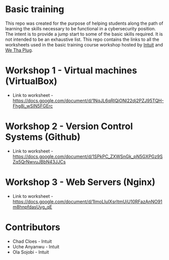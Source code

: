 # Basic training 
This repo was created for the purpose of helping students along the path of learning the skills necessary to be functional in a cybersecurity position.  The intent is to provide a jump start to some of the basic skills required.  It is not intended to be an exhaustive list.  This repo contains the links to all the worksheets used in the basic training course workshop hosted by [Intuit](https://www.intuit.com) and [We Tha Plug](https://www.wethaplug.com).

# Workshop 1 - Virtual machines (VirtualBox)
* Link to worksheet - https://docs.google.com/document/d/1NqJL6qRIQiONI22dj2PZJ95TQH-Fhg8i_wSIN5FGErc

# Workshop 2 - Version Control Systems (Github)
* Link to worksheet - https://docs.google.com/document/d/1SPkPC_ZXWSnGk_pN5GXPGz9SZq5QrNwvuJBbN43JJCs

# Workshop 3 - Web Servers (Nginx)
* Link to worksheet - https://docs.google.com/document/d/1lmoLIuIXsrItmUiU10RFazAnNO91m8hnpfdasUyg_qE

# Contributors
* Chad Cloes - Intuit
* Uche Anyanwu - Intuit
* Ola Sojobi - Intuit
